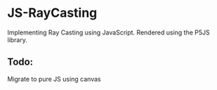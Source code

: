 # JS-RayCasting
Implementing Ray Casting using JavaScript.
Rendered using the P5JS library.

## Todo:
Migrate to pure JS using canvas 
